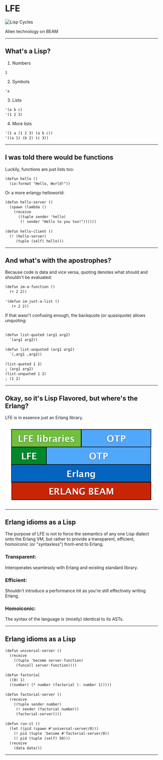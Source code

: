 # LFE

![Lisp Cycles](http://imgs.xkcd.com/comics/lisp_cycles.png)

Alien technology on BEAM

---

## What's a Lisp?

1. Numbers
  ```lfe
  1
  ```
2. Symbols
  ```lfe
  'a
  ```
3. Lists
  ```lfe
  '(a b c)
  '(1 2 3)
  ```
4. More lists
  ```lfe
  '(1 a (1 2 3) (a b c))
  '((a 1) (b 2) (c 3))
  ```

---

## I was told there would be functions

Luckily, functions are just lists too:

```lfe
(defun hello ()
  (io:format "Hello, World!"))
```

Or a more erlangy helloworld: 

```lfe
(defun hello-server ()
  (spawn (lambda ()
    (receive
      ((tuple sender 'hello)
       (! sender "Hello to you too!"))))))

(defun hello-client () 
  (! (hello-server)
     (tuple (self) hello)))
```

---

## And what's with the apostrophes?

Because code is data and vice versa, quoting denotes what should and shouldn't be evaluated:

```lfe
(defun im-a-function ()
  (+ 2 2))

'(defun im-just-a-list ()
   (+ 2 2))
```

If that wasn't confusing enough, the backquote (or quasiquote) allows unquoting:

```lfe

(defun list-quoted (arg1 arg2)
  '(arg1 arg2))

(defun list-unquoted (arg1 arg2)
  `(,arg1 ,arg2))

(list-quoted 1 2)
; (arg1 arg2)
(list-unquoted 1 2)
; (1 2)
```

---

## Okay, so it's Lisp Flavored, but where's the Erlang?

LFE is in essence just an Erlang library.

![Properties of LFE](otp-properties.png)

---

## Erlang idioms as a Lisp

The purpose of LFE is not to force the semantics of any one Lisp dialect onto the Erlang VM, but rather to provide a transparent, efficient, homoiconic (or "syntaxless") front-end to Erlang.

### Transparent:
Interoperates seamlessly with Erlang and existing standard library.
### Efficient:
Shouldn't introduce a performance hit as you're still effectively writing Erlang.
### Homoiconic:
The syntax of the language is (mostly) identical to its ASTs.

---

## Erlang idioms as a Lisp

```lfe
(defun universal-server ()
  (receive
    ((tuple 'become server-function)
     (funcall server-function))))

(defun factorial
  ((0) 1)
  ((number) (* number (factorial (- number 1)))))

(defun factorial-server ()
  (receive
    ((tuple sender number)
     (! sender (factorial number))
     (factorial-server))))

(defun run-it ()
  (let ((pid (spawn #'universal-server/0)))
    (! pid (tuple 'become #'factorial-server/0))
    (! pid (tuple (self) 50)))
  (receive
    (data data)))
```

---
